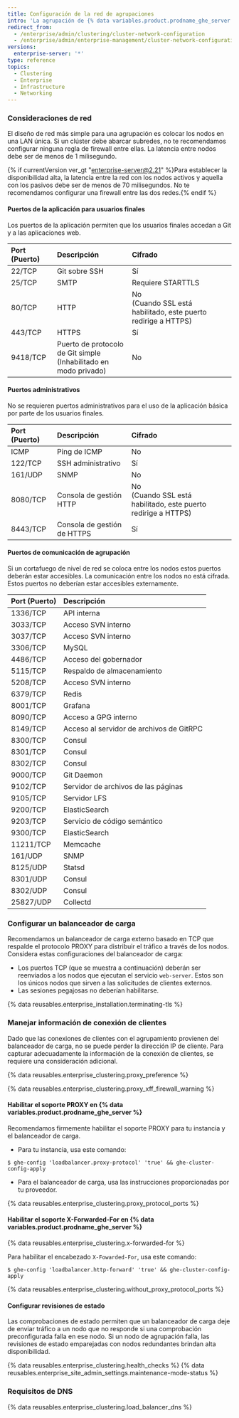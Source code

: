 ```yaml
---
title: Configuración de la red de agrupaciones
intro: 'La agrupación de {% data variables.product.prodname_ghe_server %} se basa en la resolución de nombre de DNS pertinente, balanceo de carga y comunicación entre los nodos para operar de manera adecuada.'
redirect_from:
  - /enterprise/admin/clustering/cluster-network-configuration
  - /enterprise/admin/enterprise-management/cluster-network-configuration
versions:
  enterprise-server: '*'
type: reference
topics:
  - Clustering
  - Enterprise
  - Infrastructure
  - Networking
---
```


### Consideraciones de red

El diseño de red más simple para una agrupación es colocar los nodos en una LAN única. Si un clúster debe abarcar subredes, no te recomendamos configurar ninguna regla de firewall entre ellas. La latencia entre nodos debe ser de menos de 1 milisegundo.

{% if currentVersion ver_gt "enterprise-server@2.21" %}Para establecer la disponibilidad alta, la latencia entre la red con los nodos activos y aquella con los pasivos debe ser de menos de 70 milisegundos. No te recomendamos configurar una firewall entre las dos redes.{% endif %}

#### Puertos de la aplicación para usuarios finales

Los puertos de la aplicación permiten que los usuarios finales accedan a Git y a las aplicaciones web.

| Port (Puerto) | Descripción                                                               | Cifrado                                                                |
|:------------- |:------------------------------------------------------------------------- |:---------------------------------------------------------------------- |
| 22/TCP        | Git sobre SSH                                                             | Sí                                                                     |
| 25/TCP        | SMTP                                                                      | Requiere STARTTLS                                                      |
| 80/TCP        | HTTP                                                                      | No<br>(Cuando SSL está habilitado, este puerto redirige a HTTPS) |
| 443/TCP       | HTTPS                                                                     | Sí                                                                     |
| 9418/TCP      | Puerto de protocolo de Git simple<br>(Inhabilitado en modo privado) | No                                                                     |

#### Puertos administrativos

No se requieren puertos administrativos para el uso de la aplicación básica por parte de los usuarios finales.

| Port (Puerto) | Descripción                 | Cifrado                                                                |
|:------------- |:--------------------------- |:---------------------------------------------------------------------- |
| ICMP          | Ping de ICMP                | No                                                                     |
| 122/TCP       | SSH administrativo          | Sí                                                                     |
| 161/UDP       | SNMP                        | No                                                                     |
| 8080/TCP      | Consola de gestión HTTP     | No<br>(Cuando SSL está habilitado, este puerto redirige a HTTPS) |
| 8443/TCP      | Consola de gestión de HTTPS | Sí                                                                     |

#### Puertos de comunicación de agrupación

Si un cortafuego de nivel de red se coloca entre los nodos estos puertos deberán estar accesibles. La comunicación entre los nodos no está cifrada. Estos puertos no deberían estar accesibles externamente.

| Port (Puerto) | Descripción                              |
|:------------- |:---------------------------------------- |
| 1336/TCP      | API interna                              |
| 3033/TCP      | Acceso SVN interno                       |
| 3037/TCP      | Acceso SVN interno                       |
| 3306/TCP      | MySQL                                    |
| 4486/TCP      | Acceso del gobernador                    |
| 5115/TCP      | Respaldo de almacenamiento               |
| 5208/TCP      | Acceso SVN interno                       |
| 6379/TCP      | Redis                                    |
| 8001/TCP      | Grafana                                  |
| 8090/TCP      | Acceso a GPG interno                     |
| 8149/TCP      | Acceso al servidor de archivos de GitRPC |
| 8300/TCP      | Consul                                   |
| 8301/TCP      | Consul                                   |
| 8302/TCP      | Consul                                   |
| 9000/TCP      | Git Daemon                               |
| 9102/TCP      | Servidor de archivos de las páginas      |
| 9105/TCP      | Servidor LFS                             |
| 9200/TCP      | ElasticSearch                            |
| 9203/TCP      | Servicio de código semántico             |
| 9300/TCP      | ElasticSearch                            |
| 11211/TCP     | Memcache                                 |
| 161/UDP       | SNMP                                     |
| 8125/UDP      | Statsd                                   |
| 8301/UDP      | Consul                                   |
| 8302/UDP      | Consul                                   |
| 25827/UDP     | Collectd                                 |

### Configurar un balanceador de carga

 Recomendamos un balanceador de carga externo basado en TCP que respalde el protocolo PROXY para distribuir el tráfico a través de los nodos. Considera estas configuraciones del balanceador de carga:

 - Los puertos TCP (que se muestra a continuación) deberán ser reenviados a los nodos que ejecutan el servicio `web-server`. Estos son los únicos nodos que sirven a las solicitudes de clientes externos.
 - Las sesiones pegajosas no deberían habilitarse.

{% data reusables.enterprise_installation.terminating-tls %}

### Manejar información de conexión de clientes

Dado que las conexiones de clientes con el agrupamiento provienen del balanceador de carga, no se puede perder la dirección IP de cliente. Para capturar adecuadamente la información de la conexión de clientes, se requiere una consideración adicional.

{% data reusables.enterprise_clustering.proxy_preference %}

{% data reusables.enterprise_clustering.proxy_xff_firewall_warning %}

#### Habilitar el soporte PROXY en {% data variables.product.prodname_ghe_server %}

Recomendamos firmemente habilitar el soporte PROXY para tu instancia y el balanceador de carga.

 - Para tu instancia, usa este comando:
  ```shell
  $ ghe-config 'loadbalancer.proxy-protocol' 'true' && ghe-cluster-config-apply
  ```
  - Para el balanceador de carga, usa las instrucciones proporcionadas por tu proveedor.

  {% data reusables.enterprise_clustering.proxy_protocol_ports %}

#### Habilitar el soporte X-Forwarded-For en {% data variables.product.prodname_ghe_server %}

{% data reusables.enterprise_clustering.x-forwarded-for %}

Para habilitar el encabezado `X-Fowarded-For`, usa este comando:

```shell
$ ghe-config 'loadbalancer.http-forward' 'true' && ghe-cluster-config-apply
```

{% data reusables.enterprise_clustering.without_proxy_protocol_ports %}

#### Configurar revisiones de estado
Las comprobaciones de estado permiten que un balanceador de carga deje de enviar tráfico a un nodo que no responde si una comprobación preconfigurada falla en ese nodo. Si un nodo de agrupación falla, las revisiones de estado emparejadas con nodos redundantes brindan alta disponibilidad.

{% data reusables.enterprise_clustering.health_checks %}
{% data reusables.enterprise_site_admin_settings.maintenance-mode-status %}

### Requisitos de DNS

{% data reusables.enterprise_clustering.load_balancer_dns %}
